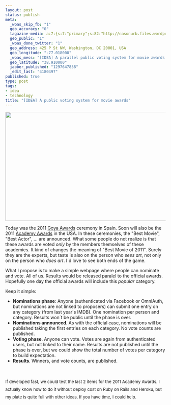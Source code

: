 ```yaml
--- 
layout: post
status: publish
meta: 
  _wpas_skip_fb: "1"
  geo_accuracy: "0"
  tagazine-media: a:7:{s:7:"primary";s:82:"http://nasonurb.files.wordpress.com/2011/02/screen-shot-2011-02-13-at-20-37-10.png";s:6:"images";a:1:{s:82:"http://nasonurb.files.wordpress.com/2011/02/screen-shot-2011-02-13-at-20-37-10.png";a:6:{s:8:"file_url";s:82:"http://nasonurb.files.wordpress.com/2011/02/screen-shot-2011-02-13-at-20-37-10.png";s:5:"width";s:4:"1030";s:6:"height";s:3:"550";s:4:"type";s:5:"image";s:4:"area";s:6:"566500";s:9:"file_path";s:0:"";}}s:6:"videos";a:0:{}s:11:"image_count";s:1:"1";s:6:"author";s:7:"4180497";s:7:"blog_id";s:7:"8438084";s:9:"mod_stamp";s:19:"2011-02-14 01:44:18";}
  geo_public: "1"
  _wpas_done_twitter: "1"
  geo_address: 425 P St NW, Washington, DC 20001, USA
  geo_longitude: "-77.018000"
  _wpas_mess: "[IDEA] A parallel public voting system for movie awards."
  geo_latitude: "38.910000"
  jabber_published: "1297647858"
  _edit_last: "4180497"
published: true
type: post
tags: 
- idea
- technology
title: "[IDEA] A public voting system for movie awards"
---
```

<div class="mceTemp mceIEcenter"><dl class="wp-caption aligncenter"><dt class="wp-caption-dt"><a href="http://www.flickr.com/photos/mobo85/2280591842"><img class="size-full wp-image-1842" title="Screen shot 2011-02-13 at 20.37.10" src="http://nasonurb.files.wordpress.com/2011/02/screen-shot-2011-02-13-at-20-37-10.png" alt="" width="640" height="341" /></a></dt></dl></div>
Today was the 2011 <a href="http://es.wikipedia.org/wiki/Premios_Goya">Goya Awards</a> ceremony in Spain. Soon will also be the 2011 <a href="http://en.wikipedia.org/wiki/Academy_Award">Academy Awards</a> in the USA. In these ceremonies, the "Best Movie", "Best Actor", ... are announced. What some people do not realize is that these awards are voted <em>only</em> by the members themselves of these academies. It kind of changes the meaning of "Best Movie of 2011". Surely they are the experts, but taste is also on the person who <em>sees art</em>, not only on the person who <em>does art</em>. I´d love to see both ends of the game.

<!--more-->

What I propose is to make a simple webpage where people can nominate and vote. All of us. Results would be released paralel to the official awards. Hopefully one day the official awards will include this <em>popular</em> category.

Keep it simple:
<ul>
	<li><strong>Nominations phase</strong>: Anyone (authenticated via Facebook or OmniAuth, but nominations are not linked to proposers) can submit one entry on any category (from last year's IMDB). One nomination per person and category. Results won´t be public until the phase is over.</li>
	<li><strong>Nominations announced</strong>. As with the official case, nominations will be published taking the first entries on each category. No vote counts are published.</li>
	<li><strong>Voting phase</strong>. Anyone can vote. Votes are again from authenticated users, but not linked to their name. Results are not published until the phase is over, but we could show the total number of votes per category to build expectation.</li>
	<li><strong>Results</strong>. Winners, and vote counts, are published.</li>
</ul>
&nbsp;

<span style="font-size:small;"><span style="line-height:24px;">If developed fast, we could test the last 2 items for the 2011 Academy Awards. I actually know how to do it without deploy cost on Ruby on Rails and Heroku, but my plate is quite full with other ideas. If you have time, I could help.</span></span>
